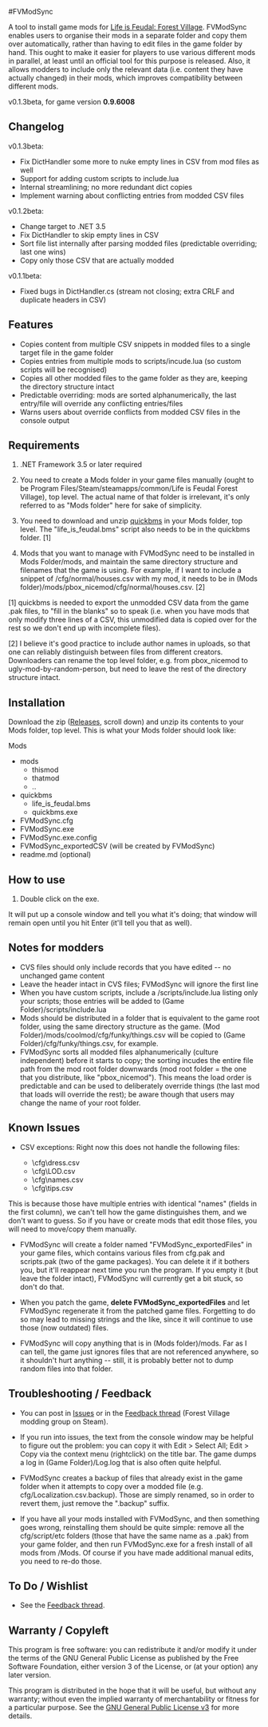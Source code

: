 #FVModSync

A tool to install game mods for [Life is Feudal: Forest Village]. FVModSync enables users to organise their mods in a separate folder and copy them over automatically, rather than having to edit files in the game folder by hand. This ought to make it easier for players to use various different mods in parallel, at least until an official tool for this purpose is released. Also, it allows modders to include only the relevant data (i.e. content they have actually changed) in their mods, which improves compatibility between different mods.

v0.1.3beta, for game version **0.9.6008**


Changelog
--
v0.1.3beta:
* Fix DictHandler some more to nuke empty lines in CSV from mod files as well
* Support for adding custom scripts to include.lua
* Internal streamlining; no more redundant dict copies
* Implement warning about conflicting entries from modded CSV files

v0.1.2beta:
* Change target to .NET 3.5
* Fix DictHandler to skip empty lines in CSV  
* Sort file list internally after parsing modded files (predictable overriding; last one wins)
* Copy only those CSV that are actually modded

v0.1.1beta:
* Fixed bugs in DictHandler.cs (stream not closing; extra CRLF and duplicate headers in CSV)


Features
--
* Copies content from multiple CSV snippets in modded files to a single target file in the game folder
* Copies entries from multiple mods to scripts/incude.lua (so custom scripts will be recognised)
* Copies all other modded files to the game folder as they are, keeping the directory structure intact
* Predictable overriding: mods are sorted alphanumerically, the last entry/file will override any conflicting entries/files
* Warns users about override conflicts from modded CSV files in the console output


Requirements
--
1. .NET Framework 3.5 or later required

2. You need to create a Mods folder in your game files manually (ought to be Program Files/Steam/steamapps/common/Life is Feudal Forest Village), top level. The actual name of that folder is irrelevant, it's only referred to as "Mods folder" here for sake of simplicity.

3. You need to download and unzip [quickbms] in your Mods folder, top level. The "life_is_feudal.bms" script also needs to be in the quickbms folder. [1]

4. Mods that you want to manage with FVModSync need to be installed in Mods Folder/mods, and maintain the same directory structure and filenames that the game is using. For example, if I want to include a snippet of /cfg/normal/houses.csv with my mod, it needs to be in (Mods folder)/mods/pbox_nicemod/cfg/normal/houses.csv. [2] 


[1] quickbms is needed to export the unmodded CSV data from the game .pak files, to "fill in the blanks" so to speak (i.e. when you have mods that only modify three lines of a CSV, this unmodified data is copied over for the rest so we don't end up with incomplete files).

[2] I believe it's good practice to include author names in uploads, so that one can reliably distinguish between files from different creators. Downloaders can rename the top level folder, e.g. from pbox_nicemod to ugly-mod-by-random-person, but need to leave the rest of the directory structure intact.


Installation
--
Download the zip ([Releases], scroll down) and unzip its contents to your Mods folder, top level. This is what your Mods folder should look like: 

Mods
* mods
    * thismod
    * thatmod
    * ..
* quickbms
    * life_is_feudal.bms
    * quickbms.exe
* FVModSync.cfg
* FVModSync.exe
* FVModSync.exe.config
* FVModSync_exportedCSV (will be created by FVModSync)
* readme.md (optional)


How to use
--
1. Double click on the exe. 

It will put up a console window and tell you what it's doing; that window will remain open until you hit Enter (it'll tell you that as well).


Notes for modders
--
* CVS files should only include records that you have edited -- no unchanged game content
* Leave the header intact in CVS files; FVModSync will ignore the first line
* When you have custom scripts, include a /scripts/include.lua listing only your scripts; those entries will be added to (Game Folder)/scripts/include.lua 
* Mods should be distributed in a folder that is equivalent to the game root folder, using the same directory structure as the game. (Mod Folder)/mods/coolmod/cfg/funky/things.csv will be copied to (Game Folder)/cfg/funky/things.csv, for example.
* FVModSync sorts all modded files alphanumerically (culture independent) before it starts to copy; the sorting incudes the entire file path from the mod root folder downwards (mod root folder = the one that you distribute, like "pbox_nicemod"). This means the load order is predictable and can be used to deliberately override things (the last mod that loads will override the rest); be aware though that users may change the name of your root folder.


Known Issues
--
* CSV exceptions: Right now this does not handle the following files:

  * \cfg\dress.csv
  * \cfg\LOD.csv
  * \cfg\names.csv
  * \cfg\tips.csv

This is because those have multiple entries with identical "names" (fields in the first column), we can't tell how the game distinguishes them, and we don't want to guess. So if you have or create mods that edit those files, you will need to move/copy them manually.

* FVModSync will create a folder named "FVModSync_exportedFiles" in your game files, which contains various files  from cfg.pak and scripts.pak (two of the game packages). You can delete it if it bothers you, but it'll reappear next time you run the program. If you empty it (but leave the folder intact), FVModSync will currently get a bit stuck, so don't do that. 

* When you patch the game, **delete FVModSync_exportedFiles** and let FVModSync regenerate it from the patched game files. Forgetting to do so may lead to missing strings and the like, since it will continue to use those (now outdated) files.

* FVModSync will copy anything that is in (Mods folder)/mods. Far as I can tell, the game just ignores files that are not referenced anywhere, so it shouldn't hurt anything -- still, it is probably better not to dump random files into that folder.


Troubleshooting / Feedback
--
* You can post in [Issues] or in the [Feedback thread] (Forest Village modding group on Steam).

* If you run into issues, the text from the console window may be helpful to figure out the problem: you can copy it with Edit > Select All; Edit > Copy via the context menu (rightclick) on the title bar. The game dumps a log in (Game Folder)/Log.log that is also often quite helpful.

* FVModSync creates a backup of files that already exist in the game folder when it attempts to copy over a modded file (e.g. cfg/Localization.csv.backup). Those are simply renamed, so in order to revert them, just remove the ".backup" suffix.

* If you have all your mods installed with FVModSync, and then something goes wrong, reinstalling them should be quite simple: remove all the cfg/script/etc folders (those that have the same name as a .pak) from your game folder, and then run FVModSync.exe for a fresh install of all mods from /Mods. Of course if you have made additional manual edits, you need to re-do those.


To Do / Wishlist
--
* See the [Feedback thread].


Warranty / Copyleft
--
This program is free software: you can redistribute it and/or modify it under the terms of the GNU General Public License as published by the Free Software Foundation, either version 3 of the License, or (at your option) any later version.

This program is distributed in the hope that it will be useful, but without any warranty; without even the implied warranty of merchantability or fitness for a particular purpose. See the [GNU General Public License v3] for more details.


[Life is Feudal: Forest Village]: http://steamcommunity.com/app/496460/
[quickbms]: http://aluigi.altervista.org/quickbms.htm
[GNU General Public License v3]: https://www.gnu.org/licenses/gpl-3.0.txt
[Releases]: https://github.com/pboxx/FVModSync/releases
[Issues]: https://github.com/pboxx/FVModSync/issues
[Feedback thread]: http://steamcommunity.com/groups/ForestVillageModding/discussions/0/154643249631885475/
